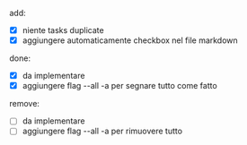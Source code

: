 add:
- [x] niente tasks duplicate
- [x] aggiungere automaticamente checkbox nel file markdown
 
done:
- [x] da implementare 
- [x] aggiungere flag --all -a per segnare tutto come fatto

remove:
- [ ] da implementare 
- [ ] aggiungere flag --all -a per rimuovere tutto
